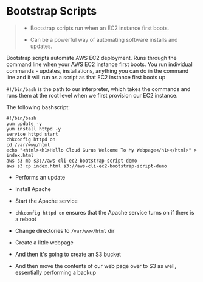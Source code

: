 # Bootstrap Scripts

> * Bootstrap scripts run when an EC2 instance first boots.
>
> * Can be a powerful way of automating software installs and updates.

Bootstrap scripts automate AWS EC2 deployment. Runs through the command line when your AWS EC2 instance first boots. You run individual commands - updates, installations, anything you can do in the command line and it will run as a script as that EC2 instance first boots up

`#!/bin/bash` is the path to our interpreter, which takes the commands and runs them at the root level when we first provision our EC2 instance.

The following bashscript:

```script
#!/bin/bash
yum update -y
yum install httpd -y
service httpd start
chkconfig httpd on
cd /var/www/html
echo "<html><h1>Hello Cloud Gurus Welcome To My Webpage</h1></html>" > index.html
aws s3 mb s3://aws-cli-ec2-bootstrap-script-demo
aws s3 cp index.html s3://aws-cli-ec2-bootstrap-script-demo
```

* Performs an update

* Install Apache

* Start the Apache service

* `chkconfig httpd on` ensures that the Apache service turns on if there is a reboot

* Change directories to `/var/www/html` dir

* Create a little webpage

* And then it's going to create an S3 bucket

* And then move the contents of our web page over to S3 as well, essentially performing a backup
